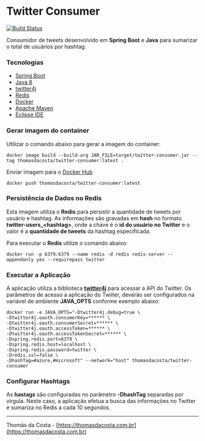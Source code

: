 # Twitter Consumer

[![Build Status](https://travis-ci.org/thomasdacosta/twitter-demo.svg?branch=develop)](https://travis-ci.org/thomasdacosta/twitter-demo)

Consumidor de tweets desenvolvido em **Spring Boot** e **Java** para sumarizar o total de usuários por hashtag.

### Tecnologias
- [Spring Boot](https://spring.io/projects/spring-boot)
- [Java 8](https://www.oracle.com/technetwork/pt/java/javase/downloads/jdk8-downloads-2133151.html)
- [twitter4j](http://twitter4j.org/en/index.html)
- [Redis](https://redis.io/)
- [Docker](https://www.docker.com/)
- [Apache Maven](https://maven.apache.org/)
- [Eclipse IDE](https://www.eclipse.org/)

### Gerar imagem do container

Utilizar o comando abaixo para gerar a imagem do container:

```
docker image build --build-arg JAR_FILE=target/twitter-consumer.jar --tag thomasdacosta/twitter-consumer:latest .
```

Enviar imagem para o [Docker Hub](https://hub.docker.com/u/thomasdacosta)

```
docker push thomasdacosta/twitter-consumer:latest
```


### Persistência de Dados no Redis

Esta imagem utiliza o **Redis** para persistir a quantidade de tweets por usuário e hashtag. As informações são gravadas em **hash** no formato **twitter-users_\<hashtag\>**, onde a chave é o **id do usuário no Twitter** e o valor é a **quantidade de tweets** da hashtag especificada.

Para executar o **Redis** utilize o comando abaixo:

```
docker run -p 6379:6379 --name redis -d redis redis-server --appendonly yes --requirepass twitter
```

### Executar a Aplicação

A aplicação utiliza a biblioteca **[twitter4j](http://twitter4j.org/en/index.html)** para acessar a API do Twitter. Os parâmetros de acesso a aplicação do Twiiter, deverão ser configurados na variável de ambiente **JAVA_OPTS** conforme exemplo abaixo:

```
docker run -e JAVA_OPTS="-Dtwitter4j.debug=true \
-Dtwitter4j.oauth.consumerKey=****** \
-Dtwitter4j.oauth.consumerSecret=****** \
-Dtwitter4j.oauth.accessToken=****** \
-Dtwitter4j.oauth.accessTokenSecret=****** \
-Dspring.redis.port=6379 \
-Dspring.redis.host=localhost \
-Dspring.redis.password=twitter \
-Dredis.ssl=false \
-DhashTag=#azure,#microsoft" --network="host" thomasdacosta/twitter-consumer
```

### Configurar Hashtags

As **hastags** são configuradas no parâmetro **-DhashTag** separadas por virgula. Neste caso, a aplicação efetua a busca das informações no Twitter e sumariza no Redis a cada 10 segundos.


---

Thomás da Costa - [https://thomasdacosta.com.br](https://thomasdacosta.com.br)
